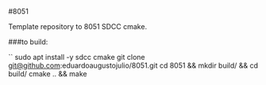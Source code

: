 #8051

Template repository to 8051 SDCC cmake.

###to build:

``
sudo apt install -y sdcc cmake
git clone git@github.com:eduardoaugustojulio/8051.git 
cd 8051 && mkdir build/ && cd build/
cmake .. && make
```
